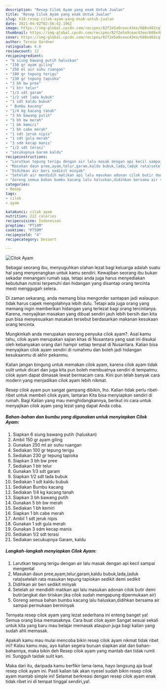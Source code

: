 ```yaml
---
description: "Resep Cilok Ayam yang enak Untuk Jualan"
title: "Resep Cilok Ayam yang enak Untuk Jualan"
slug: 610-resep-cilok-ayam-yang-enak-untuk-jualan
date: 2021-04-02T02:56:42.196Z
image: https://img-global.cpcdn.com/recipes/82f2e5a9ceac43ee/680x482cq70/cilok-ayam-foto-resep-utama.jpg
thumbnail: https://img-global.cpcdn.com/recipes/82f2e5a9ceac43ee/680x482cq70/cilok-ayam-foto-resep-utama.jpg
cover: https://img-global.cpcdn.com/recipes/82f2e5a9ceac43ee/680x482cq70/cilok-ayam-foto-resep-utama.jpg
author: Teresa Gardner
ratingvalue: 4.8
reviewcount: 12
recipeingredient:
- "6 siung bawang putih haluskan"
- "150 gr ayam giling"
- "250 ml air suhu ruangan"
- "100 gr tepung terigu"
- "230 gr tepung tapioka"
- "3 bh bw pree"
- "1 btr telur"
- "1/3 sdt garam"
- "1/2 sdt lada bubuk"
- "1 sdt kaldu bubuk"
- " Bumbu kacang"
- "1/4 kg kacang tanah"
- "3 bh bawang putih"
- "5 bh bw merah"
- "1 bh kemiri"
- "1 bh cabe merah"
- "1 sdt jeruk nipis"
- "1 sdt gula merah"
- "3 sdm kecap manis"
- "1/2 sdt terasi"
- "secukupnya Garam kaldu"
recipeinstructions:
- "Larutkan tepung terigu dengan air lalu masak dengan api kecil sampai mengental"
- "Masukan daun pree,ayam,telur,garam,kaldu bubuk,lada,(aduk rata)setelah rata masukan tepung tapiokan sedikit demi sedikit"
- "Didihkan air beri sedikit minyak"
- "Setelah air mendidih matikan api lalu masukan adonan cilok butir demi butir(angkat dan tiriskan jika cilok sudah mengapung dipermukaan air)"
- "Goreng semua bahan bumbu kacang lalu haluskan,didihkan bersama air sampai permukaan berminyak"
categories:
- Resep
tags:
- cilok
- ayam

katakunci: cilok ayam 
nutrition: 222 calories
recipecuisine: Indonesian
preptime: "PT14M"
cooktime: "PT50M"
recipeyield: "4"
recipecategory: Dessert

---
```



![Cilok Ayam](https://img-global.cpcdn.com/recipes/82f2e5a9ceac43ee/680x482cq70/cilok-ayam-foto-resep-utama.jpg)

Sebagai seorang ibu, menyuguhkan olahan lezat bagi keluarga adalah suatu hal yang menyenangkan untuk kamu sendiri. Kewajiban seorang ibu bukan sekadar menangani rumah saja, tetapi anda juga harus menyediakan kebutuhan nutrisi terpenuhi dan hidangan yang disantap orang tercinta mesti menggugah selera.

Di zaman  sekarang, anda memang bisa mengorder santapan jadi walaupun tidak harus capek mengolahnya lebih dulu. Tetapi ada juga orang yang memang ingin memberikan hidangan yang terlezat bagi orang tercintanya. Karena, menyajikan masakan yang dibuat sendiri jauh lebih bersih dan kita pun bisa menyesuaikan masakan tersebut berdasarkan makanan kesukaan orang tercinta. 



Mungkinkah anda merupakan seorang penyuka cilok ayam?. Asal kamu tahu, cilok ayam merupakan sajian khas di Nusantara yang saat ini disukai oleh kebanyakan orang dari hampir setiap tempat di Nusantara. Kalian bisa menyajikan cilok ayam sendiri di rumahmu dan boleh jadi hidangan kesukaanmu di akhir pekanmu.

Kalian jangan bingung untuk memakan cilok ayam, karena cilok ayam tidak sulit untuk dicari dan juga kita pun boleh membuatnya sendiri di tempatmu. cilok ayam dapat dimasak lewat bermacam cara. Kini pun telah banyak cara modern yang menjadikan cilok ayam lebih nikmat.

Resep cilok ayam pun sangat gampang dibikin, lho. Kalian tidak perlu ribet-ribet untuk membeli cilok ayam, lantaran Kita bisa menyiapkan sendiri di rumah. Bagi Kalian yang mau menghidangkannya, berikut ini cara untuk menyajikan cilok ayam yang lezat yang dapat Anda coba.

<!--inarticleads1-->

##### Bahan-bahan dan bumbu yang digunakan untuk menyiapkan Cilok Ayam:

1. Siapkan 6 siung bawang putih (haluskan)
1. Ambil 150 gr ayam giling
1. Gunakan 250 ml air suhu ruangan
1. Sediakan 100 gr tepung terigu
1. Sediakan 230 gr tepung tapioka
1. Siapkan 3 bh bw pree
1. Sediakan 1 btr telur
1. Gunakan 1/3 sdt garam
1. Siapkan 1/2 sdt lada bubuk
1. Sediakan 1 sdt kaldu bubuk
1. Sediakan  Bumbu kacang
1. Sediakan 1/4 kg kacang tanah
1. Siapkan 3 bh bawang putih
1. Gunakan 5 bh bw merah
1. Sediakan 1 bh kemiri
1. Siapkan 1 bh cabe merah
1. Ambil 1 sdt jeruk nipis
1. Gunakan 1 sdt gula merah
1. Gunakan 3 sdm kecap manis
1. Sediakan 1/2 sdt terasi
1. Sediakan secukupnya Garam, kaldu




<!--inarticleads2-->

##### Langkah-langkah menyiapkan Cilok Ayam:

1. Larutkan tepung terigu dengan air lalu masak dengan api kecil sampai mengental
1. Masukan daun pree,ayam,telur,garam,kaldu bubuk,lada,(aduk rata)setelah rata masukan tepung tapiokan sedikit demi sedikit
1. Didihkan air beri sedikit minyak
1. Setelah air mendidih matikan api lalu masukan adonan cilok butir demi butir(angkat dan tiriskan jika cilok sudah mengapung dipermukaan air)
1. Goreng semua bahan bumbu kacang lalu haluskan,didihkan bersama air sampai permukaan berminyak




Ternyata resep cilok ayam yang lezat sederhana ini enteng banget ya! Semua orang bisa memasaknya. Cara buat cilok ayam Sangat sesuai sekali untuk kita yang baru mau belajar memasak ataupun juga bagi kalian yang sudah ahli memasak.

Apakah kamu mau mulai mencoba bikin resep cilok ayam nikmat tidak ribet ini? Kalau kamu mau, ayo kalian segera buruan siapkan alat dan bahan-bahannya, maka bikin deh Resep cilok ayam yang mantab dan tidak rumit ini. Sungguh taidak sulit kan. 

Maka dari itu, daripada kamu berfikir lama-lama, hayo langsung aja buat resep cilok ayam ini. Pasti kalian tak akan nyesel sudah bikin resep cilok ayam mantab simple ini! Selamat berkreasi dengan resep cilok ayam enak tidak ribet ini di tempat tinggal sendiri,ya!.

